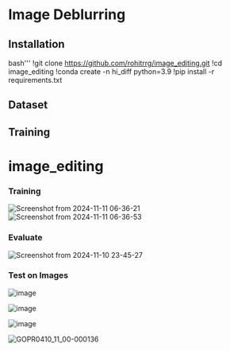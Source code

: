 # Image Deblurring

## Installation
bash'''
  !git clone https://github.com/rohitrrg/image_editing.git
  !cd image_editing
  !conda create -n hi_diff python=3.9
  !pip install -r requirements.txt

## Dataset

## Training


# image_editing
### Training
![Screenshot from 2024-11-11 06-36-21](https://github.com/user-attachments/assets/0a16d6ec-8b9f-4df0-9d1d-ab5ab343bc25) ![Screenshot from 2024-11-11 06-36-53](https://github.com/user-attachments/assets/80d3451d-acad-42c9-8fc6-1791cede9118)

### Evaluate
![Screenshot from 2024-11-10 23-45-27](https://github.com/user-attachments/assets/6fab7cb5-6ffe-4a02-88c7-9dd368b2fd86)

### Test on Images
![image](https://github.com/user-attachments/assets/bc0ae3db-a0ff-498f-b31e-06b656c8f467)

![image](https://github.com/user-attachments/assets/dcd4f566-e7c9-4b6d-a32d-b0f20a9460b5)

![image](https://github.com/user-attachments/assets/75052396-c041-4637-8efa-69367ca648e1)

![GOPR0410_11_00-000136](https://github.com/user-attachments/assets/01103d96-58d0-4dd7-ab56-276366427910)
